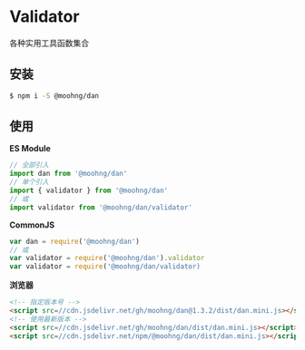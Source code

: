 # Validator

各种实用工具函数集合

## 安装

```bash
$ npm i -S @moohng/dan
```

## 使用

**ES Module**

```js
// 全部引入
import dan from '@moohng/dan'
// 单个引入
import { validator } from '@moohng/dan'
// 或
import validator from '@moohng/dan/validator'
```

**CommonJS**

```js
var dan = require('@moohng/dan')
// 或
var validator = require('@moohng/dan').validator
var validator = require('@moohng/dan/validator)
```

**浏览器**

```html
<!-- 指定版本号 -->
<script src=//cdn.jsdelivr.net/gh/moohng/dan@1.3.2/dist/dan.mini.js></script>
<!-- 使用最新版本 -->
<script src=//cdn.jsdelivr.net/gh/moohng/dan/dist/dan.mini.js></script>
<script src=//cdn.jsdelivr.net/npm/@moohng/dan/dist/dan.mini.js></script>
```
